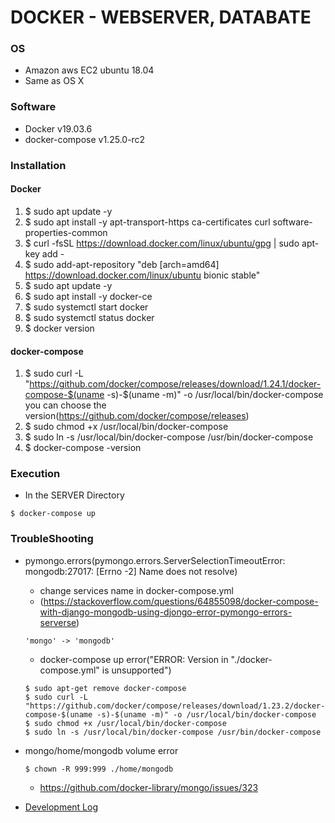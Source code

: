 # DOCKER - WEBSERVER, DATABATE

### OS
* Amazon aws EC2 ubuntu 18.04
* Same as OS X

### Software
* Docker v19.03.6
* docker-compose v1.25.0-rc2

### Installation
#### Docker
1. $ sudo apt update -y
2. $ sudo apt install -y apt-transport-https ca-certificates curl software-properties-common
3. $ curl -fsSL https://download.docker.com/linux/ubuntu/gpg | sudo apt-key add -
4. $ sudo add-apt-repository "deb [arch=amd64] https://download.docker.com/linux/ubuntu bionic stable"
5. $ sudo apt update -y
6. $ sudo apt install -y docker-ce
7. $ sudo systemctl start docker
8. $ sudo systemctl status docker
9. $ docker version
#### docker-compose
1. $ sudo curl -L "https://github.com/docker/compose/releases/download/1.24.1/docker-compose-$(uname -s)-$(uname -m)" -o /usr/local/bin/docker-compose
you can choose the version(https://github.com/docker/compose/releases)
2. $ sudo chmod +x /usr/local/bin/docker-compose
3. $ sudo ln -s /usr/local/bin/docker-compose /usr/bin/docker-compose
4. $ docker-compose -version 

### Execution
* In the SERVER Directory
```
$ docker-compose up
```

### TroubleShooting
* pymongo.errors(pymongo.errors.ServerSelectionTimeoutError: mongodb:27017: [Errno -2] Name does not resolve)
  * change services name in docker-compose.yml
  * (https://stackoverflow.com/questions/64855098/docker-compose-with-django-mongodb-using-djongo-error-pymongo-errors-serverse)
  ```
  'mongo' -> 'mongodb'
  ```
  * docker-compose up error("ERROR: Version in "./docker-compose.yml" is unsupported")
  ```
  $ sudo apt-get remove docker-compose
  $ sudo curl -L "https://github.com/docker/compose/releases/download/1.23.2/docker-compose-$(uname -s)-$(uname -m)" -o /usr/local/bin/docker-compose
  $ sudo chmod +x /usr/local/bin/docker-compose
  $ sudo ln -s /usr/local/bin/docker-compose /usr/bin/docker-compose
  ```
* mongo/home/mongodb volume error
  ```
  $ chown -R 999:999 ./home/mongodb
  ```
  * https://github.com/docker-library/mongo/issues/323 
  
* [Development Log](https://github.com/SeongNamYouthTeamE/RaspiCam/blob/main/SERVER/webserver/README.md) 
